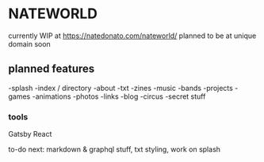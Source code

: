 # NATEWORLD
currently WIP at https://natedonato.com/nateworld/
planned to be at unique domain soon

## planned features
-splash
-index / directory
-about
-txt
-zines
-music 
  -bands
-projects
  -games
-animations
-photos
-links
-blog
-circus 
-secret stuff


### tools
Gatsby
React

to-do next: markdown & graphql stuff, txt styling, work on splash
